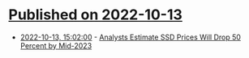 # [Published on 2022-10-13](index.md)

* [2022-10-13, 15:02:00](https://soylentnews.org/article.pl?sid=22/10/12/182223&from=rss) - [Analysts Estimate SSD Prices Will Drop 50 Percent by Mid-2023](https://soylentnews.org/article.pl?sid=22/10/12/182223&from=rss)
